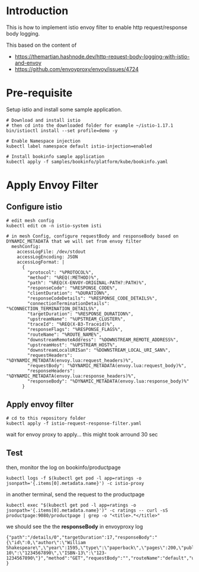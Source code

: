 # Introduction
This is how to implement istio envoy filter to enable http request/response body logging.

This based on the content of 
- https://themartian.hashnode.dev/http-request-body-logging-with-istio-and-envoy
- https://github.com/envoyproxy/envoy/issues/4724

# Pre-requisite
Setup istio and install some sample application. 
```
# Download and install istio
# then cd into the downloaded folder for example ~/istio-1.17.1
bin/istioctl install --set profile=demo -y

# Enable Namespace injection
kubectl label namespace default istio-injection=enabled

# Install bookinfo sample application
kubectl apply -f samples/bookinfo/platform/kube/bookinfo.yaml
```

# Apply Envoy Filter

## Configure istio
```
# edit mesh config 
kubectl edit cm -n istio-system isti

# in mesh Config, configure requestBody and responseBody based on DYNAMIC_METADATA that we will set from envoy filter
  meshConfig:
    accessLogFile: /dev/stdout
    accessLogEncoding: JSON
    accessLogFormat: |
      {
        "protocol": "%PROTOCOL%",
        "method": "%REQ(:METHOD)%",
        "path": "%REQ(X-ENVOY-ORIGINAL-PATH?:PATH)%",
        "responseCode": "%RESPONSE_CODE%",
        "clientDuration": "%DURATION%",
        "responseCodeDetails": "%RESPONSE_CODE_DETAILS%",
        "connectionTerminationDetails": "%CONNECTION_TERMINATION_DETAILS%",
        "targetDuration": "%RESPONSE_DURATION%",
        "upstreamName": "%UPSTREAM_CLUSTER%",
        "traceId": "%REQ(X-B3-Traceid)%",
        "responseFlags": "%RESPONSE_FLAGS%",
        "routeName": "%ROUTE_NAME%",
        "downstreamRemoteAddress": "%DOWNSTREAM_REMOTE_ADDRESS%",
        "upstreamHost": "%UPSTREAM_HOST%",
        "downstreamLocalURISan": "%DOWNSTREAM_LOCAL_URI_SAN%",
        "requestHeaders": "%DYNAMIC_METADATA(envoy.lua:request_headers)%",
        "requestBody": "%DYNAMIC_METADATA(envoy.lua:request_body)%",
        "responseHeaders": "%DYNAMIC_METADATA(envoy.lua:response_headers)%",
        "responseBody": "%DYNAMIC_METADATA(envoy.lua:response_body)%"
      }

```

## Apply envoy filter

```
# cd to this repository folder
kubectl apply -f istio-request-response-filter.yaml

```

wait for envoy proxy to apply... this might took arround 30 sec

## Test
then, monitor the log on bookinfo/productpage

```
kubectl logs -f $(kubectl get pod -l app=ratings -o jsonpath='{.items[0].metadata.name}') -c istio-proxy
```

in another terminal, send the request to the productpage
```
kubectl exec "$(kubectl get pod -l app=ratings -o jsonpath='{.items[0].metadata.name}')" -c ratings -- curl -sS productpage:9080/productpage | grep -o "<title>.*</title>"
```

we should see the the **responseBody** in envoyproxy log
```
{"path":"/details/0","targetDuration":17,"responseBody":"{\"id\":0,\"author\":\"William Shakespeare\",\"year\":1595,\"type\":\"paperback\",\"pages\":200,\"publisher\":\"PublisherA\",\"language\":\"English\",\"ISBN-10\":\"1234567890\",\"ISBN-13\":\"123-1234567890\"}","method":"GET","requestBody":"","routeName":"default","upstreamHost":"10.1.0.106:9080","traceId":"d2c585fe28d729b84dce0cfd0162040",... }
```